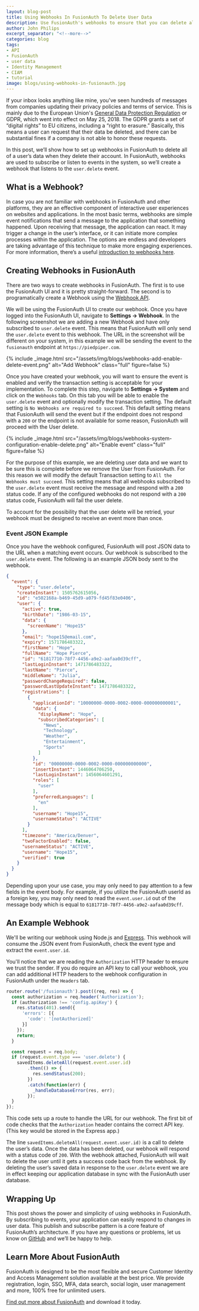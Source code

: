 ```yaml
---
layout: blog-post
title: Using Webhooks In FusionAuth To Delete User Data
description: Use FusionAuth's webhooks to ensure that you can delete all a user's data when they request it. GDPR compliance has never been easier.
author: John Philips
excerpt_separator: "<!--more-->"
categories: blog
tags:
- API
- FusionAuth
- user data
- Identity Management
- CIAM
- tutorial
image: blogs/using-webhooks-in-fusionauth.jpg
---
```


If your inbox looks anything like mine, you've seen hundreds of messages from companies updating their privacy policies and terms of service. This is mainly due to the European Union's [General Data Protection Regulation](/blog/2019/01/29/white-paper-developers-guide-gdpr "Download the Developer's Guide to the GDPR") or GDPR, which went into effect on May 25, 2018. The GDPR grants a set of “digital rights” to EU citizens, including a “right to erasure.” Basically, this means a user can request that their data be deleted, and there can be substantial fines if a company is not able to honor these requests.

In this post, we’ll show how to set up webhooks in FusionAuth to delete all of a user’s data when they delete their account. In FusionAuth, webhooks are used to subscribe or listen to events in the system, so we’ll create a webhook that listens to the `user.delete` event.
<!--more-->
## What is a Webhook?

In case you are not familiar with webhooks in FusionAuth and other platforms, they are an effective component of interactive user experiences on websites and applications. In the most basic terms, webhooks are simple event notifications that send a message to the application that something happened. Upon receiving that message, the application can react. It may trigger a change in the user’s interface, or it can initiate more complex processes within the application. The options are endless and developers are taking advantage of this technique to make more engaging experiences. For more information, there’s a useful [introduction to webhooks here](https://webhooks.pbworks.com/w/page/13385124/FrontPage "Learn more about Webhooks").

## Creating Webhooks in FusionAuth
There are two ways to create webhooks in FusionAuth. The first is to use the FusionAuth UI and it is pretty straight-forward. The second is to programatically create a Webhook using the [Webhook API](/docs/v1/tech/apis/webhooks).  

We will be using the FusionAuth UI to create our webhook. Once you have logged into the FusionAuth UI, navigate to **Settings → Webhook**. In the following screenshot we are adding a new Webhook and have only subscribed to `user.delete` event. This means that FusionAuth will only send the `user.delete` event to this webhook. The URL in the screenshot will be different on your system, in this example we will be sending the event to the `fusionauth` endpoint at `https://piedpiper.com`.

{% include _image.html src="/assets/img/blogs/webhooks-add-enable-delete-event.png" alt="Add Webhook" class="full" figure=false %}

Once you have created your webhook, you will want to ensure the event is enabled and verify the transaction setting is acceptable for your implementation. To complete this step, navigate to **Settings → System** and click on the `Webhooks` tab. On this tab you will be able to enable the `user.delete` event and optionally modify the transaction setting. The default setting is `No Webhooks are required to succeed`. This default setting means that FusionAuth will send the event but if the endpoint does not respond with a `200` or the endpoint is not available for some reason, FusionAuth will proceed with the User delete.

{% include _image.html src="/assets/img/blogs/webhooks-system-configuration-enable-delete.png" alt="Enable event" class="full" figure=false %}


For the purpose of this example, we are deleting user data and we want to be sure this is complete before we remove the User from FusionAuth. For this reason we will modify the default Transaction setting to `All the Webhooks must succeed`. This setting means that all webhooks subscribed to the `user.delete` event must receive the message and respond with a `200` status code. If any of the configured webhooks do not respond with a `200` status code, FusionAuth will fail the user delete.

To account for the possibility that the user delete will be retried, your webhook must be designed to receive an event more than once.

### Event JSON Example

Once you have the webhook configured, FusionAuth will post JSON data to the URL when a matching event occurs. Our webhook is subscribed to the `user.delete` event. The following is an example JSON body sent to the webhook.

```json
{
  "event": {
    "type": "user.delete",
    "createInstant": 1505762615056,
    "id": "e502168a-b469-45d9-a079-fd45f83e0406",
    "user": {
      "active": true,
      "birthDate": "1986-03-15",
      "data": {
        "screenName": "Hope15"
      },
      "email": "hope15@email.com",
      "expiry": 1571786483322,
      "firstName": "Hope",
      "fullName": "Hope Pierce",
      "id": "61817710-78f7-4456-a9e2-aafaa0d39cff",
      "lastLoginInstant": 1471786483322,
      "lastName": "Pierce",
      "middleName": "Julia",
      "passwordChangeRequired": false,
      "passwordLastUpdateInstant": 1471786483322,
      "registrations": [
        {
          "applicationId": "10000000-0000-0002-0000-000000000001",
          "data": {
            "displayName": "Hope",
            "subscribedCategories": [
              "News",
              "Technology",
              "Weather",
              "Entertainment",
              "Sports"
            ]
          },
          "id": "00000000-0000-0002-0000-000000000000",
          "insertInstant": 1446064706250,
          "lastLoginInstant": 1456064601291,
          "roles": [
            "user"
          ],
          "preferredLanguages": [
            "en"
          ],
          "username": "Hope15",
          "usernameStatus": "ACTIVE"
        }
      ],
      "timezone": "America/Denver",
      "twoFactorEnabled": false,
      "usernameStatus": "ACTIVE",
      "username": "Hope15",
      "verified": true
    }
  }
}
```

Depending upon your use case, you may only need to pay attention to a few fields in the event body. For example, if you utilize the FusionAuth userId as a foreign key, you may only need to read the `event.user.id` out of the message body which is equal to `61817710-78f7-4456-a9e2-aafaa0d39cff`.

## An Example Webhook

We'll be writing our webhook using Node.js and [Express](https://expressjs.com/ "Jump to ExpressJS site"). This webhook will consume the JSON event from FusionAuth, check the event type and extract the `event.user.id`.

You'll notice that we are reading the `Authorization` HTTP header to ensure we trust the sender. If you do require an API key to call your webhook, you can add additional HTTP headers to the webhook configuration in FusionAuth under the `Headers` tab.

```javascript
router.route('/fusionauth').post((req, res) => {
  const authorization = req.header('Authorization');
  if (authorization !== 'config.apiKey') {
    res.status(401).send({
      'errors': [{
        'code': '[notAuthorized]'
      }]
    });
    return;
  }

  const request = req.body;
  if (request.event.type === 'user.delete') {
    savedItems.deleteAll(request.event.user.id)
        .then(() => {
          res.sendStatus(200);
        })
        .catch(function(err) {
          _handleDatabaseError(res, err);
        });
  }
});
```

This code sets up a route to handle the URL for our webhook. The first bit of code checks that the `Authorization` header contains the correct API key. (This key would be stored in the Express app.)

The line `savedItems.deleteAll(request.event.user.id)` is a call to delete the user’s data. Once the data has been deleted, our webhook will respond with a status code of `200`. With the webhook attached, FusionAuth will wait to delete the user until it gets a success code back from the webhook. By deleting the user’s saved data in response to the `user.delete` event we are in effect keeping our application database in sync with the FusionAuth user database.

## Wrapping Up

This post shows the power and simplicity of using webhooks in FusionAuth. By subscribing to events, your application can easily respond to changes in user data. This publish and subscribe pattern is a core feature of FusionAuth’s architecture. If you have any questions or problems, let us know on [GitHub](https://github.com/FusionAuth/fusionauth-issues/issues "Jump to GitHub") and we’ll be happy to help.

## Learn More About FusionAuth

FusionAuth is designed to be the most flexible and secure Customer Identity and Access Management solution available at the best price. We provide registration, login, SSO, MFA, data search, social login, user management and more, 100% free for unlimited users.

[Find out more about FusionAuth](https://fusionauth.io/ "FusionAuth Home") and download it today.

<!--
- FusionAuth
- Tutorials
- Resources
-->

